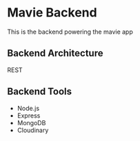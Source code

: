 # Mavie Backend

This is the backend powering the mavie app

## Backend Architecture

REST

## Backend Tools

<ul>
  <li>Node.js</li>
  <li>Express</li>
  <li>MongoDB</li>
  <li>Cloudinary</li>
</ul>
